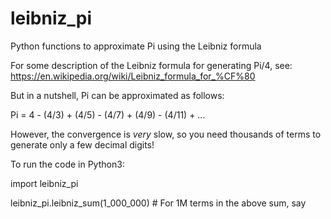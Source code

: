 # leibniz_pi
Python functions to approximate Pi using the Leibniz formula

For some description of the Leibniz formula for generating Pi/4, see:
https://en.wikipedia.org/wiki/Leibniz_formula_for_%CF%80

But in a nutshell, Pi can be approximated as follows:

Pi = 4 - (4/3) + (4/5) - (4/7) + (4/9) - (4/11) + ...

However, the convergence is *very* slow, so you need thousands of terms to generate only a few decimal digits!

To run the code in Python3:

import leibniz_pi

leibniz_pi.leibniz_sum(1_000_000)  # For 1M terms in the above sum, say

